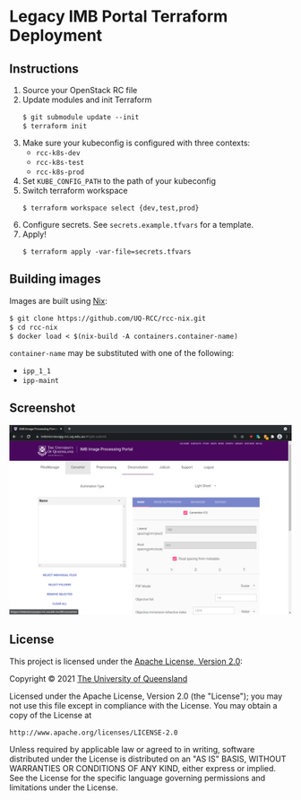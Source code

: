 # Legacy IMB Portal Terraform Deployment

## Instructions

1. Source your OpenStack RC file
2. Update modules and init Terraform
   ```
   $ git submodule update --init
   $ terraform init
   ```
3. Make sure your kubeconfig is configured with three contexts:
   * `rcc-k8s-dev`
   * `rcc-k8s-test`
   * `rcc-k8s-prod`
4. Set `KUBE_CONFIG_PATH` to the path of your kubeconfig
5. Switch terraform workspace
   ```
   $ terraform workspace select {dev,test,prod}
   ```
6. Configure secrets. See `secrets.example.tfvars` for a template.
7. Apply!
   ```
   $ terraform apply -var-file=secrets.tfvars
   ```

## Building images

Images are built using [Nix](https://nixos.org/download.html):

```
$ git clone https://github.com/UQ-RCC/rcc-nix.git
$ cd rcc-nix
$ docker load < $(nix-build -A containers.container-name)
```

`container-name` may be substituted with one of the following:

* `ipp_1_1`
* `ipp-maint`

## Screenshot

![Legacy IMB Screenshot](screenshot.png)

## License
This project is licensed under the [Apache License, Version 2.0](https://opensource.org/licenses/Apache-2.0):

Copyright &copy; 2021 [The University of Queensland](http://uq.edu.au/)

Licensed under the Apache License, Version 2.0 (the "License");
you may not use this file except in compliance with the License.
You may obtain a copy of the License at

    http://www.apache.org/licenses/LICENSE-2.0

Unless required by applicable law or agreed to in writing, software
distributed under the License is distributed on an "AS IS" BASIS,
WITHOUT WARRANTIES OR CONDITIONS OF ANY KIND, either express or implied.
See the License for the specific language governing permissions and
limitations under the License.
